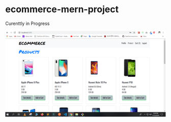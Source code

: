 # ecommerce-mern-project
Curenttly in Progress

<img src="githubImg/img1.png" style="width: 200;" />
